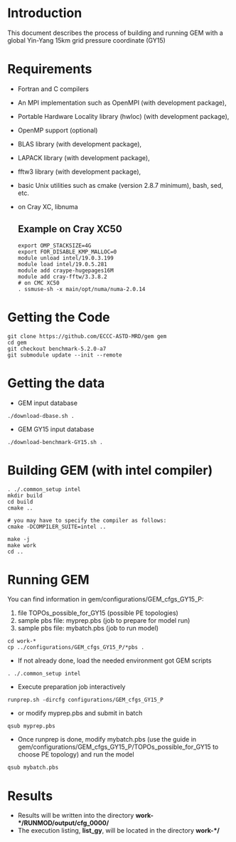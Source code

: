 # Introduction
This document describes the process of building and running GEM with a global Yin-Yang 15km grid pressure coordinate (GY15)

# Requirements
* Fortran and C compilers
* An MPI implementation such as OpenMPI (with development package),
* Portable Hardware Locality library (hwloc) (with development package),
* OpenMP support (optional)
* BLAS library (with development package),
* LAPACK library (with development package),
* fftw3 library (with development package),
* basic Unix utilities such as cmake (version 2.8.7 minimum), bash, sed, etc.
* on Cray XC, libnuma

   ## Example on Cray XC50
   ```
   export OMP_STACKSIZE=4G
   export FOR_DISABLE_KMP_MALLOC=0
   module unload intel/19.0.3.199
   module load intel/19.0.5.281
   module add craype-hugepages16M
   module add cray-fftw/3.3.8.2
   # on CMC XC50
   . ssmuse-sh -x main/opt/numa/numa-2.0.14
   ```

# Getting the Code
```
git clone https://github.com/ECCC-ASTD-MRD/gem gem
cd gem
git checkout benchmark-5.2.0-a7
git submodule update --init --remote
```

# Getting the data
* GEM input database
```
./download-dbase.sh .
```
* GEM GY15 input database
```
./download-benchmark-GY15.sh .
```

# Building GEM (with intel compiler)
```
. ./.common_setup intel
mkdir build
cd build
cmake ..

# you may have to specify the compiler as follows:
cmake -DCOMPILER_SUITE=intel ..

make -j
make work
cd ..
```

# Running GEM

You can find information in gem/configurations/GEM_cfgs_GY15_P:
1) file TOPOs_possible_for_GY15 (possible PE topologies)
2) sample pbs file: myprep.pbs (job to prepare for model run)
3) sample pbs file: mybatch.pbs (job to run model)
 
```
cd work-*
cp ../configurations/GEM_cfgs_GY15_P/*pbs .
```

* If not already done, load the needed environment got GEM scripts
```
. ./.common_setup intel
```

* Execute preparation job interactively
```
runprep.sh -dircfg configurations/GEM_cfgs_GY15_P
```
* or modify myprep.pbs and submit in batch
```
qsub myprep.pbs
``` 

* Once runprep is done, modify mybatch.pbs (use the guide in gem/configurations/GEM_cfgs_GY15_P/TOPOs_possible_for_GY15 to choose PE topology) and run the model
```
qsub mybatch.pbs
```

# Results

* Results will be written into the directory **work-*/RUNMOD/output/cfg_0000/**
* The execution listing, **list_gy**, will be located in the directory **work-*/**
